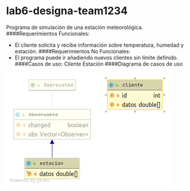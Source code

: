 # lab6-designa-team1234
Programa de simulación de una estación meteorológica.
####Requerimientos Funcionales:
- El cliente solicita y recibe información sobre temperatura, humedad y estación.
####Requerimientos No Funcionales:
- El programa puede ir añadiendo nuevos clientes sin límite definido.  
####Casos de uso:
Cliente
Estación
####Diagrama de casos de uso

![Diagrama](/cliente.png)




